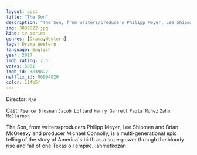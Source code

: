```yaml
---
layout: post
title: "The Son"
description: "The Son, from writers/producers Philipp Meyer, Lee Shipman and Brian McGreevy and producer Michael Connolly, is a multi-generational epic telling of the story of America's birth as a superpower through the bloody rise and fall of one Texas oil empire..."
img: 3839822.jpg
kind: tv series
genres: [Drama,Western]
tags: Drama Western 
language: English
year: 2017
imdb_rating: 7.5
votes: 5051
imdb_id: 3839822
netflix_id: 80994020
color: 114b5f
---
```

Director: `N/A`  

Cast: `Pierce Brosnan` `Jacob Lofland` `Henry Garrett` `Paola Nuñez` `Zahn McClarnon` 

The Son, from writers/producers Philipp Meyer, Lee Shipman and Brian McGreevy and producer Michael Connolly, is a multi-generational epic telling of the story of America's birth as a superpower through the bloody rise and fall of one Texas oil empire.::ahmetkozan